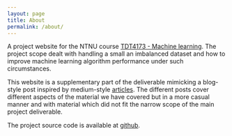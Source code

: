 ```yaml
---
layout: page
title: About
permalink: /about/
---
```


A project website for the NTNU course [TDT4173 - Machine learning](https://www.ntnu.no/studier/emner/TDT4173). The project
scope dealt with handling a small an imbalanced dataset and how to improve machine learning algorithm performance under
such circumstances.

This website is a supplementary part of the deliverable mimicking a blog-style post inspired by medium-style 
[articles](https://medium.com/). The different posts cover different aspects of the material we have covered but
in a more casual manner and with material which did not fit the narrow scope of the main project deliverable.

The project source code is available at [github](https://github.com/alexaor/tdt4173/).
